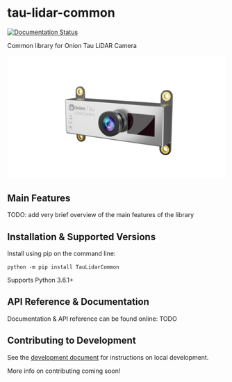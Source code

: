 # tau-lidar-common

[![Documentation Status](https://readthedocs.org/projects/taulidarcommon/badge/?version=latest)](https://taulidarcommon.readthedocs.io/en/latest/?badge=latest)

Common library for Onion Tau LiDAR Camera

![Onion Tau Lidar Camera](./docs/img/onion-tau-lidar-camera-00.png)

## Main Features

TODO: add very brief overview of the main features of the library

## Installation & Supported Versions

Install using pip on the command line:

```
python -m pip install TauLidarCommon
```

Supports Python 3.6.1+

## API Reference & Documentation

Documentation & API reference can be found online: TODO

## Contributing to Development

See the [development document](DEVELOPMENT.md) for instructions on local development.

More info on contributing coming soon!
